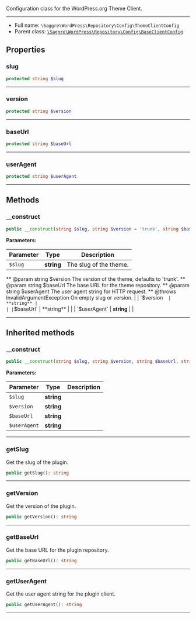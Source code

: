 
Configuration class for the WordPress.org Theme Client.

***

* Full name: `\Saggre\WordPress\Repository\Config\ThemeClientConfig`
* Parent class: [`\Saggre\WordPress\Repository\Config\BaseClientConfig`](./BaseClientConfig)

## Properties

### slug

```php
protected string $slug
```

***

### version

```php
protected string $version
```

***

### baseUrl

```php
protected string $baseUrl
```

***

### userAgent

```php
protected string $userAgent
```

***

## Methods

### __construct

```php
public __construct(string $slug, string $version = 'trunk', string $baseUrl = 'https://themes.svn.wordpress.org', string $userAgent = 'wordpress-org-php-repository-wrapper/' . ThemeClient::CLIENT_VERSION): mixed
```

**Parameters:**

| Parameter    | Type       | Description                                                                                                                                                                                                                                                                                        |
|--------------|------------|----------------------------------------------------------------------------------------------------------------------------------------------------------------------------------------------------------------------------------------------------------------------------------------------------|
| `$slug`      | **string** | The slug of the theme.
** @param string $version The version of the theme, defaults to 'trunk'.
** @param string $baseUrl The base URL for the theme repository.
** @param string $userAgent The user agent string for HTTP request.
** @throws InvalidArgumentException On empty slug or version. |
| `$version`   | **string** |                                                                                                                                                                                                                                                                                                    |
| `$baseUrl`   | **string** |                                                                                                                                                                                                                                                                                                    |
| `$userAgent` | **string** |                                                                                                                                                                                                                                                                                                    |

***

## Inherited methods

### __construct

```php
public __construct(string $slug, string $version, string $baseUrl, string $userAgent): mixed
```

**Parameters:**

| Parameter    | Type       | Description |
|--------------|------------|-------------|
| `$slug`      | **string** |             |
| `$version`   | **string** |             |
| `$baseUrl`   | **string** |             |
| `$userAgent` | **string** |             |

***

### getSlug

Get the slug of the plugin.

```php
public getSlug(): string
```

***

### getVersion

Get the version of the plugin.

```php
public getVersion(): string
```

***

### getBaseUrl

Get the base URL for the plugin repository.

```php
public getBaseUrl(): string
```

***

### getUserAgent

Get the user agent string for the plugin client.

```php
public getUserAgent(): string
```

***
